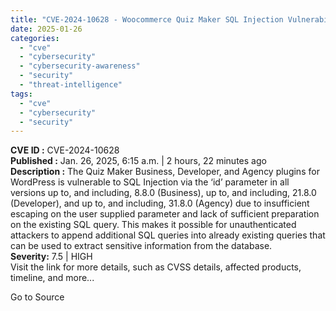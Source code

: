 ```yaml
---
title: "CVE-2024-10628 - Woocommerce Quiz Maker SQL Injection Vulnerability"
date: 2025-01-26
categories: 
  - "cve"
  - "cybersecurity"
  - "cybersecurity-awareness"
  - "security"
  - "threat-intelligence"
tags: 
  - "cve"
  - "cybersecurity"
  - "security"
---
```


**CVE ID :** CVE-2024-10628  
**Published :** Jan. 26, 2025, 6:15 a.m. | 2 hours, 22 minutes ago  
**Description :** The Quiz Maker Business, Developer, and Agency plugins for WordPress is vulnerable to SQL Injection via the ‘id’ parameter in all versions up to, and including, 8.8.0 (Business), up to, and including, 21.8.0 (Developer), and up to, and including, 31.8.0 (Agency) due to insufficient escaping on the user supplied parameter and lack of sufficient preparation on the existing SQL query. This makes it possible for unauthenticated attackers to append additional SQL queries into already existing queries that can be used to extract sensitive information from the database.  
**Severity:** 7.5 | HIGH  
Visit the link for more details, such as CVSS details, affected products, timeline, and more...

Go to Source

